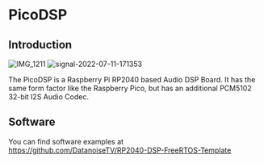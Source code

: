 # PicoDSP

## Introduction

![IMG_1211](https://user-images.githubusercontent.com/6614616/178321463-fd28d750-6690-4bcf-9f1c-f8ad699bd965.jpg)
![signal-2022-07-11-171353](https://user-images.githubusercontent.com/6614616/178331952-df65a58a-e0cd-4261-8613-d4b20d6482e4.jpeg)

The PicoDSP is a Raspberry Pi RP2040 based Audio DSP Board. It has the same form factor like the Raspberry Pico, but has an additional PCM5102 32-bit I2S Audio Codec.

## Software

You can find software examples at https://github.com/DatanoiseTV/RP2040-DSP-FreeRTOS-Template
